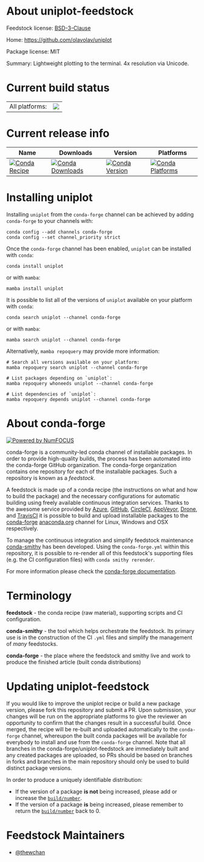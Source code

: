 About uniplot-feedstock
=======================

Feedstock license: [BSD-3-Clause](https://github.com/conda-forge/uniplot-feedstock/blob/main/LICENSE.txt)

Home: https://github.com/olavolav/uniplot

Package license: MIT

Summary: Lightweight plotting to the terminal. 4x resolution via Unicode.

Current build status
====================


<table><tr><td>All platforms:</td>
    <td>
      <a href="https://dev.azure.com/conda-forge/feedstock-builds/_build/latest?definitionId=21818&branchName=main">
        <img src="https://dev.azure.com/conda-forge/feedstock-builds/_apis/build/status/uniplot-feedstock?branchName=main">
      </a>
    </td>
  </tr>
</table>

Current release info
====================

| Name | Downloads | Version | Platforms |
| --- | --- | --- | --- |
| [![Conda Recipe](https://img.shields.io/badge/recipe-uniplot-green.svg)](https://anaconda.org/conda-forge/uniplot) | [![Conda Downloads](https://img.shields.io/conda/dn/conda-forge/uniplot.svg)](https://anaconda.org/conda-forge/uniplot) | [![Conda Version](https://img.shields.io/conda/vn/conda-forge/uniplot.svg)](https://anaconda.org/conda-forge/uniplot) | [![Conda Platforms](https://img.shields.io/conda/pn/conda-forge/uniplot.svg)](https://anaconda.org/conda-forge/uniplot) |

Installing uniplot
==================

Installing `uniplot` from the `conda-forge` channel can be achieved by adding `conda-forge` to your channels with:

```
conda config --add channels conda-forge
conda config --set channel_priority strict
```

Once the `conda-forge` channel has been enabled, `uniplot` can be installed with `conda`:

```
conda install uniplot
```

or with `mamba`:

```
mamba install uniplot
```

It is possible to list all of the versions of `uniplot` available on your platform with `conda`:

```
conda search uniplot --channel conda-forge
```

or with `mamba`:

```
mamba search uniplot --channel conda-forge
```

Alternatively, `mamba repoquery` may provide more information:

```
# Search all versions available on your platform:
mamba repoquery search uniplot --channel conda-forge

# List packages depending on `uniplot`:
mamba repoquery whoneeds uniplot --channel conda-forge

# List dependencies of `uniplot`:
mamba repoquery depends uniplot --channel conda-forge
```


About conda-forge
=================

[![Powered by
NumFOCUS](https://img.shields.io/badge/powered%20by-NumFOCUS-orange.svg?style=flat&colorA=E1523D&colorB=007D8A)](https://numfocus.org)

conda-forge is a community-led conda channel of installable packages.
In order to provide high-quality builds, the process has been automated into the
conda-forge GitHub organization. The conda-forge organization contains one repository
for each of the installable packages. Such a repository is known as a *feedstock*.

A feedstock is made up of a conda recipe (the instructions on what and how to build
the package) and the necessary configurations for automatic building using freely
available continuous integration services. Thanks to the awesome service provided by
[Azure](https://azure.microsoft.com/en-us/services/devops/), [GitHub](https://github.com/),
[CircleCI](https://circleci.com/), [AppVeyor](https://www.appveyor.com/),
[Drone](https://cloud.drone.io/welcome), and [TravisCI](https://travis-ci.com/)
it is possible to build and upload installable packages to the
[conda-forge](https://anaconda.org/conda-forge) [anaconda.org](https://anaconda.org/)
channel for Linux, Windows and OSX respectively.

To manage the continuous integration and simplify feedstock maintenance
[conda-smithy](https://github.com/conda-forge/conda-smithy) has been developed.
Using the ``conda-forge.yml`` within this repository, it is possible to re-render all of
this feedstock's supporting files (e.g. the CI configuration files) with ``conda smithy rerender``.

For more information please check the [conda-forge documentation](https://conda-forge.org/docs/).

Terminology
===========

**feedstock** - the conda recipe (raw material), supporting scripts and CI configuration.

**conda-smithy** - the tool which helps orchestrate the feedstock.
                   Its primary use is in the construction of the CI ``.yml`` files
                   and simplify the management of *many* feedstocks.

**conda-forge** - the place where the feedstock and smithy live and work to
                  produce the finished article (built conda distributions)


Updating uniplot-feedstock
==========================

If you would like to improve the uniplot recipe or build a new
package version, please fork this repository and submit a PR. Upon submission,
your changes will be run on the appropriate platforms to give the reviewer an
opportunity to confirm that the changes result in a successful build. Once
merged, the recipe will be re-built and uploaded automatically to the
`conda-forge` channel, whereupon the built conda packages will be available for
everybody to install and use from the `conda-forge` channel.
Note that all branches in the conda-forge/uniplot-feedstock are
immediately built and any created packages are uploaded, so PRs should be based
on branches in forks and branches in the main repository should only be used to
build distinct package versions.

In order to produce a uniquely identifiable distribution:
 * If the version of a package **is not** being increased, please add or increase
   the [``build/number``](https://docs.conda.io/projects/conda-build/en/latest/resources/define-metadata.html#build-number-and-string).
 * If the version of a package **is** being increased, please remember to return
   the [``build/number``](https://docs.conda.io/projects/conda-build/en/latest/resources/define-metadata.html#build-number-and-string)
   back to 0.

Feedstock Maintainers
=====================

* [@thewchan](https://github.com/thewchan/)

